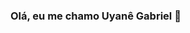 ### Olá, eu me chamo Uyanê Gabriel 👋

<!--
**Gabriellk28/Gabriellk28** is a ✨ _special_ ✨ repository because its `README.md` (this file) appears on your GitHub profile.

## Estou aprendendo

<img src="https://cdn.jsdelivr.net/gh/devicons/devicon/icons/java/java-original.svg" width="40" height="40"/> <img src="https://cdn.jsdelivr.net/gh/devicons/devicon/icons/linux/linux-original.svg" width="40" height="40"/>
